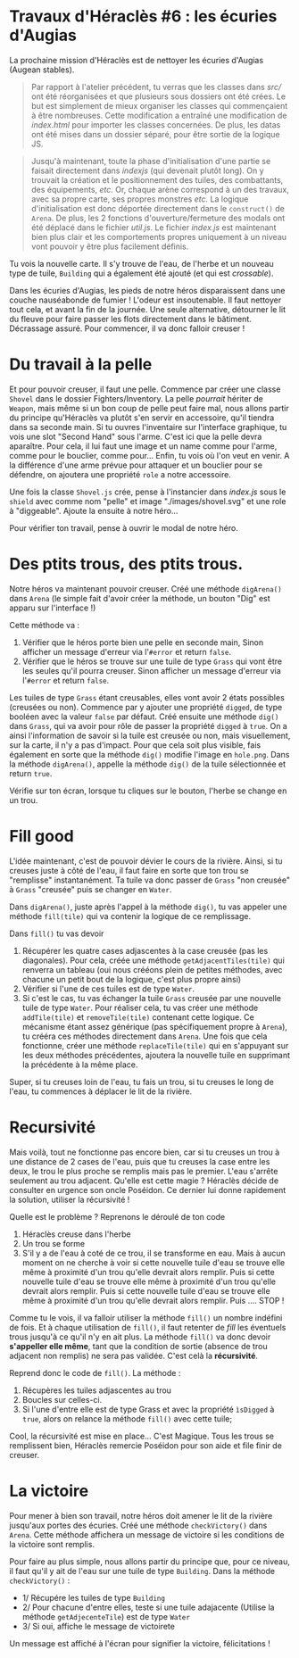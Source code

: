 # Travaux d'Héraclès #6 : les écuries d'Augias
 


La prochaine mission d'Héraclès est de nettoyer les écuries d'Augias (Augean stables).

> Par rapport à l'atelier précédent, tu verras que les classes dans *src/* ont été réorganisées et que plusieurs sous dossiers ont été crées. Le but est simplement de mieux organiser les classes qui commençaient à être nombreuses. Cette modification a entraîné une modification de *index.html*  pour importer les classes concernées. De plus, les datas ont été mises dans un dossier séparé, pour être sortie de la logique JS.

> Jusqu'à maintenant, toute la phase d'initialisation d'une partie se faisait directement dans *indexjs* (qui devenait plutôt long). On y trouvait la création et le positionnement des tuiles, des combattants, des équipements, *etc.* Or, chaque arène correspond à un des travaux, avec sa propre carte, ses propres monstres *etc.* La logique d'initialisation est donc déportée directement dans le `construct()` de `Arena`. De plus, les 2 fonctions d'ouverture/fermeture des modals ont été déplacé dans le fichier *util.js*. Le fichier *index.js* est maintenant bien plus clair et les comportements propres uniquement à un niveau vont pouvoir y être plus facilement définis.

Tu vois la nouvelle carte. Il s'y trouve de l'eau, de l'herbe et un nouveau type de tuile, `Building` qui a également été ajouté (et qui est  *crossable*).

Dans les écuries d'Augias, les pieds de notre héros disparaissent dans une couche nauséabonde de fumier ! L'odeur est insoutenable. Il faut nettoyer tout cela, et avant la fin de la journée. Une seule alternative, détourner le lit du fleuve pour faire passer les flots directement dans le bâtiment. Décrassage assuré. Pour commencer, il va donc falloir creuser !

# Du travail à la pelle

Et pour pouvoir creuser, il faut une pelle.
Commence par créer une classe `Shovel` dans le dossier Fighters/Inventory. La pelle *pourrait* hériter de `Weapon`, mais même si un bon coup de pelle peut faire mal, nous allons partir du principe qu'Héraclès va plutôt s'en servir en accessoire, qu'il tiendra dans sa seconde main. Si tu ouvres l'inventaire sur l'interface graphique, tu vois une slot "Second Hand" sous l'arme. C'est ici que la pelle devra aparaître. Pour cela, il lui faut une image et un name comme pour l'arme, comme pour le bouclier, comme pour... Enfin, tu vois où l'on veut en venir. A la différence d'une arme prévue pour attaquer et un bouclier pour se défendre, on ajoutera une propriété `role` a notre accessoire.

Une fois la classe `Shovel.js` crée, pense à l'instancier dans *index.js* sous le `shield` avec comme nom "pelle" et image "./images/shovel.svg" et une role à "diggeable". Ajoute la ensuite à notre héro...

Pour vérifier ton travail, pense à ouvrir le modal de notre héro.

# Des ptits trous, des ptits trous.

Notre héros va maintenant pouvoir creuser. Créé une méthode `digArena()` dans `Arena` (le simple fait d'avoir créer la méthode, un bouton "Dig" est apparu sur l'interface !)

Cette méthode va :
1. Vérifier que le héros porte bien une pelle en seconde main, Sinon afficher un message d'erreur via l'`#error` et return `false`.
2. Vérifier que le héros se trouve sur une tuile de type `Grass` qui vont être les seules qu'il pourra creuser. Sinon afficher un message d'erreur via l'`#error` et return `false`.

Les tuiles de type `Grass` étant creusables, elles vont avoir 2 états possibles (creusées ou non). Commence par y ajouter une propriété `digged`, de type booléen avec la valeur `false` par défaut.
Créé ensuite une méthode `dig()` dans `Grass`, qui va avoir pour rôle de passer la propriété `digged` à `true`.
On a ainsi l'information de savoir si la tuile est creusée ou non, mais visuellement, sur la carte, il n'y a pas d'impact. Pour que cela soit plus visible, fais également en sorte que la méthode `dig()` modifie l'image en `hole.png`.
Dans la méthode `digArena()`, appelle la méthode `dig()` de la tuile sélectionnée et return `true`.

Vérifie sur ton écran, lorsque tu cliques sur le bouton, l'herbe se change en un trou.

# Fill good

L'idée maintenant, c'est de pouvoir dévier le cours de la rivière. Ainsi, si tu creuses juste à côté de l'eau, il faut faire en sorte que ton trou se "remplisse" instantanément. Ta tuile va donc passer de `Grass` "non creusée" à `Grass` "creusée" puis se changer en `Water`.

Dans `digArena()`, juste après l'appel à la méthode `dig()`, tu vas appeler une méthode `fill(tile)` qui va contenir la logique de ce remplissage.

Dans `fill()` tu vas devoir
1. Récupérer les quatre cases adjascentes à la case creusée (pas les diagonales).
Pour cela, créée une méthode `getAdjacentTiles(tile)` qui renverra un tableau (oui nous crééons plein de petites méthodes, avec chacune un petit bout de la logique, c'est plus propre ainsi)
2. Vérifier si l'une de ces tuiles est de type `Water`.
3. Si c'est le cas, tu vas échanger la tuile `Grass` creusée par une nouvelle tuile de type `Water`. Pour réaliser cela, tu vas créer une méthode `addTile(tile)` et `removeTile(tile)` contenant cette logique. Ce mécanisme étant assez générique (pas spécifiquement propre à `Arena`), tu crééra ces méthodes directement dans `Arena`. Une fois que cela fonctionne, créer une méthode `replaceTile(tile)` qui en s'appuyant sur les deux méthodes précédentes, ajoutera la nouvelle tuile en supprimant la précédente à la même place.

Super, si tu creuses loin de l'eau, tu fais un trou, si tu creuses le long de l'eau, tu commences à déplacer le lit de la rivière.

# Recursivité

Mais voilà, tout ne fonctionne pas encore bien, car si tu creuses un trou à une distance de 2 cases de l'eau, puis que tu creuses la case entre les deux, le trou le plus proche se remplis mais pas le premier. L'eau s'arrête seulement au trou adjacent. Qu'elle est cette magie ? Héraclès décide de consulter en urgence son oncle Poséidon. Ce dernier lui donne rapidement la solution, utiliser la récursivité ! 

Quelle est le problème ? Reprenons le déroulé de ton code
1. Héraclès creuse dans l'herbe
2. Un trou se forme
3. S'il y a de l'eau à coté de ce trou, il se transforme en eau.
Mais à aucun moment on ne cherche à voir si cette nouvelle tuile d'eau se trouve elle même à proximité d'un trou qu'elle devrait alors remplir. Puis si cette nouvelle tuile d'eau se trouve elle même à proximité d'un trou qu'elle devrait alors remplir. Puis si cette nouvelle tuile d'eau se trouve elle même à proximité d'un trou qu'elle devrait alors remplir. Puis .... STOP ! 

Comme tu le vois, il va falloir utiliser la méthode `fill()` un nombre indéfini de fois. Et à chaque utilisation de `fill()`, il faut retenter de *fill* les éventuels trous jusqu'à ce qu'il n'y en ait plus. La méthode `fill()` va donc devoir **s'appeller elle même**, tant que la condition de sortie (absence de trou adjacent non remplis) ne sera pas validée. C'est celà la **récursivité**.

Reprend donc le code de `fill()`. La méthode :
1. Récupères les tuiles adjascentes au trou
2. Boucles sur celles-ci. 
3. Si l'une d'entre elle est de type Grass et avec la propriété `ìsDigged` à `true`, alors on relance la méthode `fill()` avec cette tuile;

Cool,  la récursivité est mise en place... C'est Magique. 
Tous les trous se remplissent bien, Héraclès remercie Poséidon pour son aide et file finir de creuser. 

# La victoire

Pour mener à bien son travail, notre héros doit amener le lit de la rivière jusqu'aux portes des écuries. Créé une méthode `checkVictory()` dans `Arena`. Cette méthode affichera un message de victoire si les conditions de la victoire sont remplis.

Pour faire au plus simple, nous allons partir du principe que, pour ce niveau, il faut qu'il y ait de l'eau sur une tuile de type `Building`. Dans la méthode `checkVictory()` : 
- 1/ Récupére les tuiles de type `Building`
- 2/ Pour chacune d'entre elles, teste si une tuile adajacente (Utilise la méthode `getAdjecenteTile`) est de type `Water`
- 3/ Si oui, affiche le message de victoirete

Un message est affiché à l'écran pour signifier la victoire, félicitations ! 